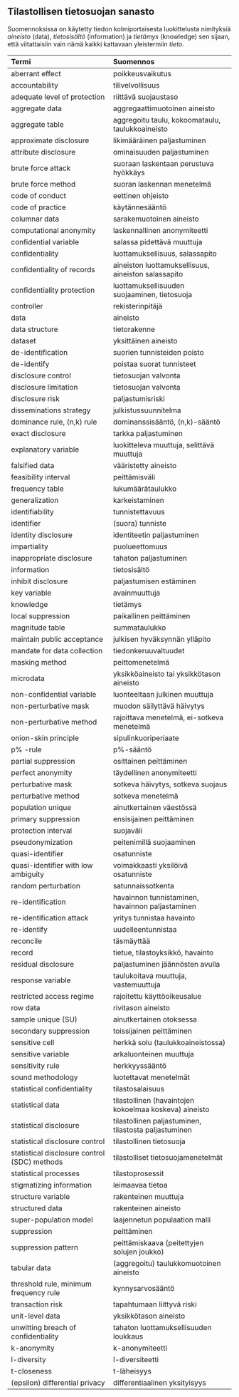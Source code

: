 
## Tilastollisen tietosuojan sanasto

Suomennoksissa on käytetty tiedon kolmiportaisesta luokittelusta nimityksiä *aineisto* (data), 
*tietosisältö* (information) ja *tietämys* (knowledge) sen sijaan, että viitattaisiin vain nämä 
kaikki kattavaan yleistermiin *tieto*.


| Termi                                        | Suomennos                                          |
|:---------------------------------------------|:---------------------------------------------------|
| aberrant effect                              | poikkeusvaikutus
| accountability                               | tilivelvollisuus
| adequate level of protection                 | riittävä suojaustaso
| aggregate data                               | aggregaattimuotoinen aineisto
| aggregate table                              | aggregoitu taulu, kokoomataulu, taulukkoaineisto
| approximate disclosure                       | likimääräinen paljastuminen
| attribute disclosure                         | ominaisuuden paljastuminen
| brute force attack                           | suoraan laskentaan perustuva hyökkäys
| brute force method                           | suoran laskennan menetelmä 
| code of conduct                              | eettinen ohjeisto
| code of practice                             | käytännesääntö
| columnar data                                | sarakemuotoinen aineisto
| computational anonymity                      | laskennallinen anonymiteetti
| confidential variable                        | salassa pidettävä muuttuja
| confidentiality                              | luottamuksellisuus, salassapito
| confidentiality of records                   | aineiston luottamuksellisuus, aineiston salassapito
| confidentiality protection                   | luottamuksellisuuden suojaaminen, tietosuoja
| controller                                   | rekisterinpitäjä
| data                                         | aineisto
| data structure                               | tietorakenne
| dataset                                      | yksittäinen aineisto
| de-identification                            | suorien tunnisteiden poisto
| de-identify                                  | poistaa suorat tunnisteet
| disclosure control                           | tietosuojan valvonta
| disclosure limitation                        | tietosuojan valvonta
| disclosure risk                              | paljastumisriski
| disseminations strategy                      | julkistussuunnitelma
| dominance rule, (n,k) rule                   | dominanssisääntö, (n,k)-sääntö
| exact disclosure                             | tarkka paljastuminen
| explanatory variable                         | luokitteleva muuttuja, selittävä muuttuja
| falsified data                               | vääristetty aineisto
| feasibility interval                         | peittämisväli
| frequency table                              | lukumäärätaulukko
| generalization                               | karkeistaminen
| identifiability                              | tunnistettavuus
| identifier                                   | (suora) tunniste
| identity disclosure                          | identiteetin paljastuminen
| impartiality                                 | puolueettomuus
| inappropriate disclosure                     | tahaton paljastuminen
| information                                  | tietosisältö
| inhibit disclosure                           | paljastumisen estäminen
| key variable                                 | avainmuuttuja
| knowledge                                    | tietämys
| local suppression                            | paikallinen peittäminen
| magnitude table                              | summataulukko
| maintain public acceptance                   | julkisen hyväksynnän ylläpito
| mandate for data collection                  | tiedonkeruuvaltuudet
| masking method                               | peittomenetelmä
| microdata                                    | yksikköaineisto tai yksikkötason aineisto
| non-confidential variable                    | luonteeltaan julkinen muuttuja
| non-perturbative mask                        | muodon säilyttävä häivytys
| non-perturbative method                      | rajoittava menetelmä, ei-sotkeva menetelmä
| onion-skin principle                         | sipulinkuoriperiaate
| p% -rule                                     | p%-sääntö
| partial suppression                          | osittainen peittäminen
| perfect anonymity                            | täydellinen anonymiteetti
| perturbative mask                            | sotkeva häivytys, sotkeva suojaus
| perturbative method                          | sotkeva menetelmä
| population unique                            | ainutkertainen väestössä
| primary suppression                          | ensisijainen peittäminen
| protection interval                          | suojaväli
| pseudonymization                             | peitenimillä suojaaminen
| quasi-identifier                             | osatunniste
| quasi-identifier with low ambiguity          | voimakkaasti yksilöivä osatunniste
| random perturbation                          | satunnaissotkenta
| re-identification                            | havainnon tunnistaminen, havainnon paljastaminen
| re-identification attack                     | yritys tunnistaa havainto
| re-identify                                  | uudelleentunnistaa
| reconcile                                    | täsmäyttää
| record                                       | tietue, tilastoyksikkö, havainto
| residual disclosure                          | paljastuminen jäännösten avulla
| response variable                            | taulukoitava muuttuja, vastemuuttuja
| restricted access regime                     | rajoitettu käyttöoikeusalue
| row data                                     | rivitason aineisto
| sample unique (SU)                           | ainutkertainen otoksessa 
| secondary suppression                        | toissijainen peittäminen
| sensitive cell                               | herkkä solu (taulukkoaineistossa)
| sensitive variable                           | arkaluonteinen muuttuja 
| sensitivity rule                             | herkkyyssääntö
| sound methodology                            | luotettavat menetelmät
| statistical confidentiality                  | tilastosalaisuus
| statistical data                             | tilastollinen (havaintojen kokoelmaa koskeva) aineisto
| statistical disclosure                       | tilastollinen paljastuminen, tilastosta paljastuminen
| statistical disclosure control               | tilastollinen tietosuoja
| statistical disclosure control (SDC) methods | tilastolliset tietosuojamenetelmät
| statistical processes                        | tilastoprosessit
| stigmatizing information                     | leimaavaa tietoa
| structure variable                           | rakenteinen muuttuja
| structured data                              | rakenteinen aineisto
| super-population model                       | laajennetun populaation malli
| suppression                                  | peittäminen
| suppression pattern                          | peittämiskaava (peitettyjen solujen joukko)
| tabular data                                 | (aggregoitu) taulukkomuotoinen aineisto
| threshold rule, minimum frequency rule       | kynnysarvosääntö
| transaction risk                             | tapahtumaan liittyvä riski
| unit-level data                              | yksikkötason aineisto
| unwitting breach of confidentiality          | tahaton luottamuksellisuuden loukkaus
| k-anonymity                                  | k-anonymiteetti
| l-diversity                                  | l-diversiteetti
| t-closeness                                  | t-läheisyys
| (epsilon) differential privacy               | differentiaalinen yksityisyys

